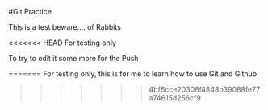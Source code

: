 #Git Practice

This is a test beware.... of Rabbits

<<<<<<< HEAD
For testing only

To try to edit it some more for the Push

=======
For testing only, this is for me to learn how to use Git and Github
>>>>>>> 4bf6cce20308f4848b39088fe77a74615d256cf9

